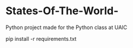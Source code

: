 # States-Of-The-World-
Python project made for the Python class at UAIC

pip install -r requirements.txt